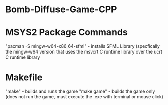 # Bomb-Diffuse-Game-CPP

# MSYS2 Package Commands
"pacman -S mingw-w64-x86_64-sfml" - installs SFML Library (specfically the mingw-w64 version that uses the msvcrt C runtime library over the ucrt C runtime library 

# Makefile
"make" - builds and runs the game
"make game" - builds the game only (does not run the game, must execute the .exe with terminal or mouse click)
